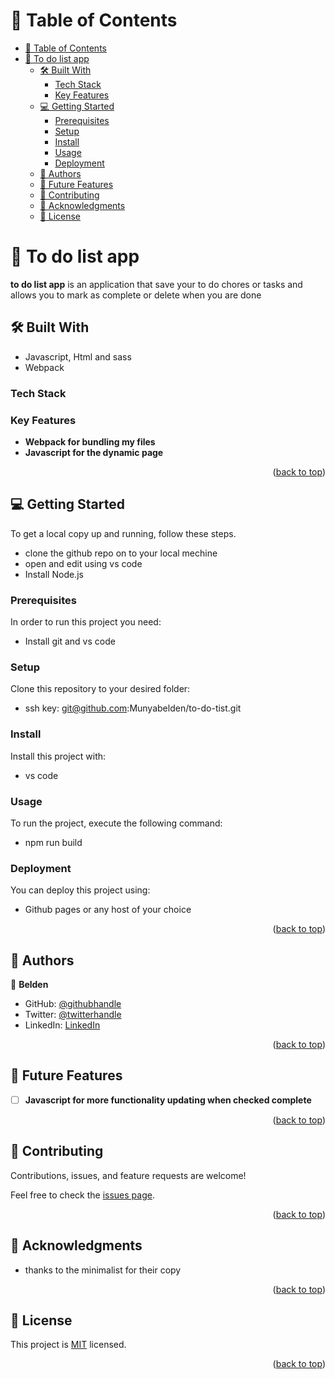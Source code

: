 # 📗 Table of Contents

- [📗 Table of Contents](#-table-of-contents)
- [📖 To do list app ](#-to-do-list-app-)
  - [🛠 Built With ](#-built-with-)
    - [Tech Stack ](#tech-stack-)
    - [Key Features ](#key-features-)
  - [💻 Getting Started ](#-getting-started-)
    - [Prerequisites](#prerequisites)
    - [Setup](#setup)
    - [Install](#install)
    - [Usage](#usage)
    - [Deployment](#deployment)
  - [👥 Authors ](#-authors-)
  - [🔭 Future Features ](#-future-features-)
  - [🤝 Contributing ](#-contributing-)
  - [🙏 Acknowledgments ](#-acknowledgments-)
  - [📝 License ](#-license-)


# 📖 To do list app <a name="about-project"></a>



**to do list app** is an application that save your to do chores or tasks and allows you to mark as complete or delete when you are done

## 🛠 Built With <a name="built-with"></a>

- Javascript, Html and sass
- Webpack

### Tech Stack <a name="tech-stack"></a>

### Key Features <a name="key-features"></a>

- **Webpack for bundling my files**
- **Javascript for the dynamic page**

<p align="right">(<a href="#readme-top">back to top</a>)</p>

## 💻 Getting Started <a name="getting-started"></a>


To get a local copy up and running, follow these steps.

- clone the github repo on to your local mechine
- open and edit using vs code
- Install Node.js

### Prerequisites

In order to run this project you need:

- Install git and vs code

### Setup

Clone this repository to your desired folder:

- ssh key: git@github.com:Munyabelden/to-do-tist.git

### Install

Install this project with:

- vs code 

### Usage

To run the project, execute the following command:

- npm run build

### Deployment

You can deploy this project using:

- Github pages or any host of your choice


<p align="right">(<a href="#readme-top">back to top</a>)</p>

## 👥 Authors <a name="authors"></a>


👤 **Belden**

- GitHub: [@githubhandle](https://github.com/Munyabelden)
- Twitter: [@twitterhandle](https://twitter.com/home)
- LinkedIn: [LinkedIn](https://www.linkedin.com/feed/)


<p align="right">(<a href="#readme-top">back to top</a>)</p>

## 🔭 Future Features <a name="future-features"></a>


- [ ] **Javascript for more functionality updating when checked complete**

<p align="right">(<a href="#readme-top">back to top</a>)</p>

## 🤝 Contributing <a name="contributing"></a>

Contributions, issues, and feature requests are welcome!

Feel free to check the [issues page](https://github.com/Munyabelden/to-do-tist/issues).

<p align="right">(<a href="#readme-top">back to top</a>)</p>

## 🙏 Acknowledgments <a name="acknowledgements"></a>

- thanks to the minimalist for their copy

<p align="right">(<a href="#readme-top">back to top</a>)</p>

## 📝 License <a name="license"></a>

This project is [MIT](https://github.com/Munyabelden/to-do-tist/blob/main/LICENSE) licensed.

<p align="right">(<a href="#readme-top">back to top</a>)</p>